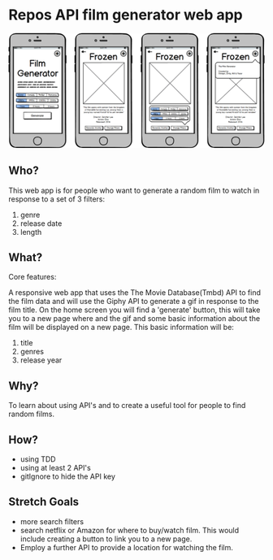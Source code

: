 # Repos API film generator web app

![MOCKUP](https://github.com/FAC9/repos_api_website/blob/master/ApiMockup2.png)

## Who?

This web app is for people who want to generate a random film to watch in response to a set of 3 filters:

1. genre 
2. release date
3. length

## What?
Core features:

A responsive web app that uses the The Movie Database(Tmbd) API to find the film data and will use the Giphy API to generate a gif in response to the film title. On the home screen you will find a 'generate' button, this will take you to a new page where and the gif and some basic information about the film will be displayed on a new page. This basic information will be:

1. title
2. genres
3. release year

## Why?

To learn about using API's and to create a useful tool for people to find random films.

## How? 

- using TDD
- using at least 2 API's
- gitIgnore to hide the API key

## Stretch Goals

- more search filters
- search netflix or Amazon for where to buy/watch film. This would include creating a button to link you to a new page.
- Employ a further API to provide a location for watching the film. 
